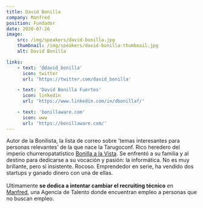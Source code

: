 ```yaml
---
title: David Bonilla
company: Manfred
position: Fundador
date: 2020-07-26
image:
    src: /img/speakers/david-bonilla.jpg
    thumbnail: /img/speakers/david-bonilla-thumbnail.jpg
    alt: David Bonilla

links:
    - text: '@david_bonilla'
      icon: twitter
      url: 'https://twitter.com/david_bonilla'

    - text: 'David Bonilla Fuertes'
      icon: linkedin
      url: 'https://www.linkedin.com/in/dbonillaf/'

    - text: 'bonillaware.com'
      icon: www
      url: 'https://bonillaware.com/'
---
```


Autor de la Bonilista, la lista de correo sobre 'temas interesantes para personas relevantes' de la que nace la Tarugoconf. Rico heredero del imperio churreropatatístico <a href="https://www.bonillaalavista.com/" target="_blank">Bonilla a la Vista</a>. Se enfrentó a su familia y al destino para dedicarse a su vocación y pasión: la informática. No es muy brillante, pero sí insistente. Rocoso. Emprendedor en serie, ha vendido dos startups y ganado dinero con una de ellas.</br></br>Ultimamente <b>se dedica a intentar cambiar el recruiting técnico</b> en <a href="https://www.getmanfred.com/" target="_blank">Manfred</a>, una Agencia de Talento donde encuentran empleo a personas que no buscan empleo.
